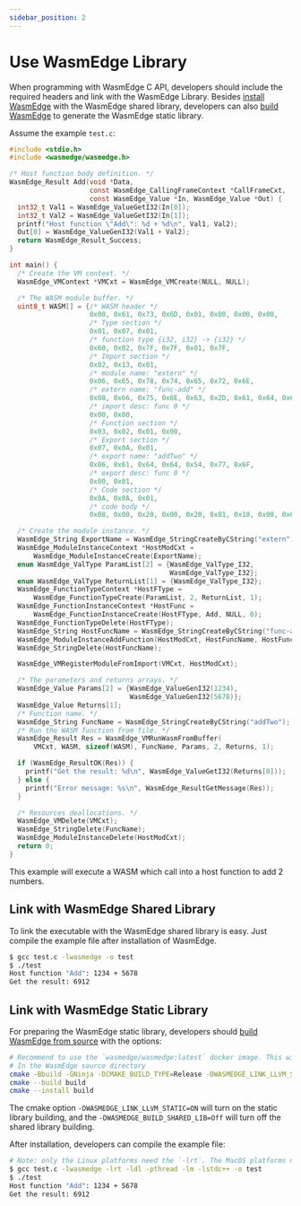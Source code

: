 ```yaml
---
sidebar_position: 2
---
```


# Use WasmEdge Library

When programming with WasmEdge C API, developers should include the required headers and link with the WasmEdge Library. Besides [install WasmEdge](/develop/build-and-run/install) with the WasmEdge shared library, developers can also [build WasmEdge](/contribute/source/build_from_src.md) to generate the WasmEdge static library.

Assume the example `test.c`:

```c
#include <stdio.h>
#include <wasmedge/wasmedge.h>

/* Host function body definition. */
WasmEdge_Result Add(void *Data,
                    const WasmEdge_CallingFrameContext *CallFrameCxt,
                    const WasmEdge_Value *In, WasmEdge_Value *Out) {
  int32_t Val1 = WasmEdge_ValueGetI32(In[0]);
  int32_t Val2 = WasmEdge_ValueGetI32(In[1]);
  printf("Host function \"Add\": %d + %d\n", Val1, Val2);
  Out[0] = WasmEdge_ValueGenI32(Val1 + Val2);
  return WasmEdge_Result_Success;
}

int main() {
  /* Create the VM context. */
  WasmEdge_VMContext *VMCxt = WasmEdge_VMCreate(NULL, NULL);

  /* The WASM module buffer. */
  uint8_t WASM[] = {/* WASM header */
                    0x00, 0x61, 0x73, 0x6D, 0x01, 0x00, 0x00, 0x00,
                    /* Type section */
                    0x01, 0x07, 0x01,
                    /* function type {i32, i32} -> {i32} */
                    0x60, 0x02, 0x7F, 0x7F, 0x01, 0x7F,
                    /* Import section */
                    0x02, 0x13, 0x01,
                    /* module name: "extern" */
                    0x06, 0x65, 0x78, 0x74, 0x65, 0x72, 0x6E,
                    /* extern name: "func-add" */
                    0x08, 0x66, 0x75, 0x6E, 0x63, 0x2D, 0x61, 0x64, 0x64,
                    /* import desc: func 0 */
                    0x00, 0x00,
                    /* Function section */
                    0x03, 0x02, 0x01, 0x00,
                    /* Export section */
                    0x07, 0x0A, 0x01,
                    /* export name: "addTwo" */
                    0x06, 0x61, 0x64, 0x64, 0x54, 0x77, 0x6F,
                    /* export desc: func 0 */
                    0x00, 0x01,
                    /* Code section */
                    0x0A, 0x0A, 0x01,
                    /* code body */
                    0x08, 0x00, 0x20, 0x00, 0x20, 0x01, 0x10, 0x00, 0x0B};

  /* Create the module instance. */
  WasmEdge_String ExportName = WasmEdge_StringCreateByCString("extern");
  WasmEdge_ModuleInstanceContext *HostModCxt =
      WasmEdge_ModuleInstanceCreate(ExportName);
  enum WasmEdge_ValType ParamList[2] = {WasmEdge_ValType_I32,
                                        WasmEdge_ValType_I32};
  enum WasmEdge_ValType ReturnList[1] = {WasmEdge_ValType_I32};
  WasmEdge_FunctionTypeContext *HostFType =
      WasmEdge_FunctionTypeCreate(ParamList, 2, ReturnList, 1);
  WasmEdge_FunctionInstanceContext *HostFunc =
      WasmEdge_FunctionInstanceCreate(HostFType, Add, NULL, 0);
  WasmEdge_FunctionTypeDelete(HostFType);
  WasmEdge_String HostFuncName = WasmEdge_StringCreateByCString("func-add");
  WasmEdge_ModuleInstanceAddFunction(HostModCxt, HostFuncName, HostFunc);
  WasmEdge_StringDelete(HostFuncName);

  WasmEdge_VMRegisterModuleFromImport(VMCxt, HostModCxt);

  /* The parameters and returns arrays. */
  WasmEdge_Value Params[2] = {WasmEdge_ValueGenI32(1234),
                              WasmEdge_ValueGenI32(5678)};
  WasmEdge_Value Returns[1];
  /* Function name. */
  WasmEdge_String FuncName = WasmEdge_StringCreateByCString("addTwo");
  /* Run the WASM function from file. */
  WasmEdge_Result Res = WasmEdge_VMRunWasmFromBuffer(
      VMCxt, WASM, sizeof(WASM), FuncName, Params, 2, Returns, 1);

  if (WasmEdge_ResultOK(Res)) {
    printf("Get the result: %d\n", WasmEdge_ValueGetI32(Returns[0]));
  } else {
    printf("Error message: %s\n", WasmEdge_ResultGetMessage(Res));
  }

  /* Resources deallocations. */
  WasmEdge_VMDelete(VMCxt);
  WasmEdge_StringDelete(FuncName);
  WasmEdge_ModuleInstanceDelete(HostModCxt);
  return 0;
}
```

This example will execute a WASM which call into a host function to add 2 numbers.

## Link with WasmEdge Shared Library

To link the executable with the WasmEdge shared library is easy. Just compile the example file after installation of WasmEdge.

```bash
$ gcc test.c -lwasmedge -o test
$ ./test
Host function "Add": 1234 + 5678
Get the result: 6912
```

## Link with WasmEdge Static Library

For preparing the WasmEdge static library, developers should [build WasmEdge from source](/contribute/source/build_from_src#cmake-building-options) with the options:

```bash
# Recommend to use the `wasmedge/wasmedge:latest` docker image. This will provide the required packages.
# In the WasmEdge source directory
cmake -Bbuild -GNinja -DCMAKE_BUILD_TYPE=Release -DWASMEDGE_LINK_LLVM_STATIC=ON -DWASMEDGE_BUILD_SHARED_LIB=Off -DWASMEDGE_BUILD_STATIC_LIB=On -DWASMEDGE_LINK_TOOLS_STATIC=On -DWASMEDGE_BUILD_PLUGINS=Off
cmake --build build
cmake --install build
```

The cmake option `-DWASMEDGE_LINK_LLVM_STATIC=ON` will turn on the static library building, and the `-DWASMEDGE_BUILD_SHARED_LIB=Off` will turn off the shared library building.

After installation, developers can compile the example file:

```bash
# Note: only the Linux platforms need the `-lrt`. The MacOS platforms not need this linker flag.
$ gcc test.c -lwasmedge -lrt -ldl -pthread -lm -lstdc++ -o test
$ ./test
Host function "Add": 1234 + 5678
Get the result: 6912
```
